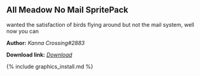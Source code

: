 ## All Meadow No Mail SpritePack
wanted the satisfaction of birds flying around but not the mail system, well now you can

**Author:** *Kanna Crossing#2883*

**Download link:** *[Download](https://drive.google.com/file/d/1NXhMXGb7YYRc-YyFxt9E9ckLKQUhN5VW/view?usp=sharing)*

{% include graphics_install.md %}

